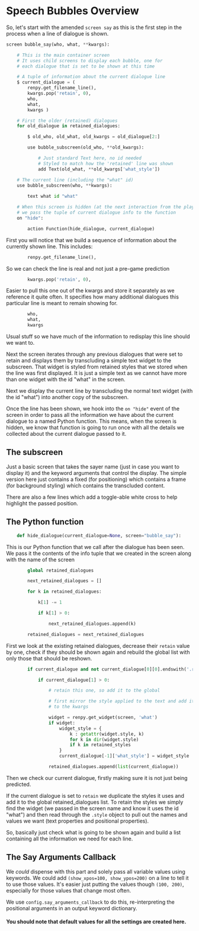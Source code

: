 # Speech Bubbles Overview

So, let's start with the amended `screen say` as this is the first step in the process when a line of dialogue is shown.

```py
screen bubble_say(who, what, **kwargs):

    # This is the main container screen
    # It uses child screens to display each bubble, one for 
    # each dialogue that is set to be shown at this time

    # A tuple of information about the current dialogue line
    $ current_dialogue = (
        renpy.get_filename_line(),
        kwargs.pop('retain', 0),
        who,
        what,
        kwargs )

    # First the older (retained) dialogues
    for old_dialogue in retained_dialogues:

        $ old_who, old_what, old_kwargs = old_dialogue[2:]

        use bubble_subscreen(old_who, **old_kwargs):

            # Just standard Text here, no id needed
            # Styled to match how the 'retained' line was shown
            add Text(old_what, **old_kwargs['what_style'])

    # The current line (including the "what" id)
    use bubble_subscreen(who, **kwargs):
    
        text what id "what"

    # When this screen is hidden (at the next interaction from the player)
    # we pass the tuple of current dialogue info to the function
    on "hide":

        action Function(hide_dialogue, current_dialogue)
```
First you will notice that we build a sequence of information about the currently shown line. This includes:
```py
        renpy.get_filename_line(),
```
So we can check the line is real and not just a pre-game prediction
```py
        kwargs.pop('retain', 0),
```
Easier to pull this one out of the kwargs and store it separately as we reference it quite often. It specifies how many additional dialogues this particular line is meant to remain showing for.
```py
        who,
        what,
        kwargs
```
Usual stuff so we have much of the information to redisplay this line should we want to.

Next the screen iterates through any previous dialogues that were set to retain and displays them by transcluding a simple text widget to the subscreen. That widget is styled from retained styles that we stored when the line was first displayed. It is just a simple text as we cannot have more than one widget with the id "what" in the screen.

Next we display the current line by transcluding the normal text widget (with the id "what") into another copy of the subscreen. 

Once the line has been shown, we hook into the `on "hide"` event of the screen in order to pass all the information we have about the current dialogue to a named Python function. This means, when the screen is hidden, we know that function is going to run once with all the details we collected about the current dialogue passed to it.

## The subscreen

Just a basic screen that takes the sayer name (just in case you want to display it) and the keyword arguments that control the display. The simple version here just contains a fixed (for positioning) which contains a frame (for background styling) which contains the transcluded content.

There are also a few lines which add a toggle-able white cross to help highlight the passed position.

## The Python function

```py
    def hide_dialogue(current_dialogue=None, screen="bubble_say"):
```
This is our Python function that we call after the dialogue has been seen. We pass it the contents of the info tuple that we created in the screen along with the name of the screen
```py
        global retained_dialogues

        next_retained_dialogues = []

        for k in retained_dialogues:

            k[1] -= 1

            if k[1] > 0:

                next_retained_dialogues.append(k)

        retained_dialogues = next_retained_dialogues
```
First we look at the existing retained dialogues, decrease their `retain` value by one, check if they should be shown again and rebuild the global list with only those that should be reshown.
```py
        if current_dialogue and not current_dialogue[0][0].endswith('.rpym'):

            if current_dialogue[1] > 0:

                # retain this one, so add it to the global

                # first mirror the style applied to the text and add it
                # to the kwargs

                widget = renpy.get_widget(screen, 'what')
                if widget:
                    widget_style = {
                        k : getattr(widget.style, k)
                        for k in dir(widget.style)
                        if k in retained_styles
                    }
                    current_dialogue[-1]['what_style'] = widget_style

                retained_dialogues.append(list(current_dialogue))
```
Then we check our current dialogue, firstly making sure it is not just being predicted.

If the current dialogue is set to `retain` we duplicate the styles it uses and add it to the global retained_dialogues list.
To retain the styles we simply find the widget (we passed in the screen name and know it uses the id "what") and then read through the `.style` object to pull out the names and values we want (text properties and positional properties).

So, basically just check what is going to be shown again and build a list containing all the information we need for each line.

## The Say Arguments Callback

We *could* dispense with this part and solely pass all variable values using keywords. We could add `(show_xpos=100, show_ypos=200)` on a line to tell it to use those values. It's easier just putting the values though `(100, 200)`, especially for those values that change most often.

We use `config.say_arguments_callback` to do this, re-interpreting the positional arguments in an output keyword dictionary.

#### You should note that default values for all the settings are created here.

